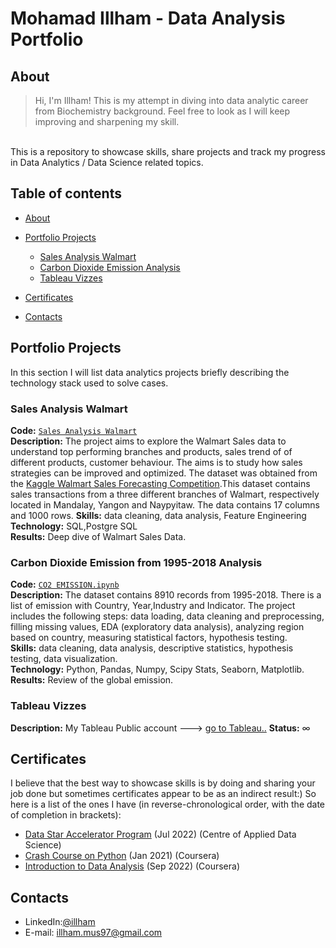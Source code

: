 # Mohamad Illham - Data Analysis Portfolio 

## About
>Hi, I'm Illham! This is my attempt in diving into data analytic career from Biochemistry background. Feel free to look as I will keep improving and sharpening my skill.

<br>
This is a repository to showcase skills, share projects and track my progress in Data Analytics / Data Science related topics.  
<br>

## Table of contents
- [About](#about)
- [Portfolio Projects](#portfolio-projects)
  + [Sales Analysis Walmart](#Sales-Analysis-Walmart)
  + [Carbon Dioxide Emission Analysis](#Carbon-Dioxide-Emission-from-1995-2018-Analysis)
  + [Tableau Vizzes](#tableau-vizzes)
-  [Certificates](#certificates)
	

- [Contacts](#contacts)

## Portfolio Projects
In this section I will list data analytics projects briefly describing the technology stack used to solve cases.

### Sales Analysis Walmart
**Code:** [`Sales Analysis Walmart`](https://github.com/gexplode27/Repository/blob/main/Sales%20Analysis%20Walmart/Sales%20Analysis%20Walmart.sql)    
**Description:** The project aims to explore the Walmart Sales data to understand top performing branches and products, sales trend of of different products, customer behaviour. The aims is to study how sales strategies can be improved and optimized. The dataset was obtained from the [Kaggle Walmart Sales Forecasting Competition](https://www.kaggle.com/c/walmart-recruiting-store-sales-forecasting).This dataset contains sales transactions from a three different branches of Walmart, respectively located in Mandalay, Yangon and Naypyitaw. The data contains 17 columns and 1000 rows.
**Skills:** data cleaning, data analysis, Feature Engineering  
**Technology:** SQL,Postgre SQL  
**Results:** Deep dive of Walmart Sales Data.  

### Carbon Dioxide Emission from 1995-2018 Analysis
**Code:** [`CO2 EMISSION.ipynb`](https://github.com/gexplode27/Repository/blob/main/Emission%20Analysis/CO2%20EMISSION.ipynb)   
**Description:** The dataset contains 8910 records from 1995-2018. There is a list of emission with Country, Year,Industry and Indicator. The project includes the following steps: data loading, data cleaning and preprocessing, filling missing values, EDA (exploratory data analysis), analyzing region based on country, measuring statistical factors, hypothesis testing.  
**Skills:** data cleaning, data analysis, descriptive statistics, hypothesis testing, data visualization.  
**Technology:** Python, Pandas, Numpy, Scipy Stats, Seaborn, Matplotlib.  
**Results:** Review of the global emission.  


### Tableau Vizzes
**Description:** My Tableau Public account ---> [go to Tableau..](https://public.tableau.com/app/profile/lahm8055/) 
**Status:** ∞ 

## Certificates
I believe that the best way to showcase skills is by doing and sharing your job done but sometimes certificates appear to be as an indirect result:) So here is a list of the ones I have (in reverse-chronological order, with the date of completion in brackets):
- [Data Star Accelerator Program](https://drive.google.com/file/d/13z5tUFKTJUG2wylXxXEh6PoKj4PCCxGo/view?usp=sharing) (Jul 2022) (Centre of Applied Data Science)
- [Crash Course on Python](https://drive.google.com/file/d/1QWB4E76sjlbJMAZZI80ZDJTDPR5hUmE-/view?usp=sharing) (Jan 2021) (Coursera)
- [Introduction to Data Analysis](https://drive.google.com/file/d/1Rm2Y1IT_EP764BfrpAToy2JpIhBNylri/view?usp=sharing) (Sep 2022) (Coursera)


## Contacts
- LinkedIn:[@illham](https://www.linkedin.com/in/mohdillham)
- E-mail: illham.mus97@gmail.com





  

